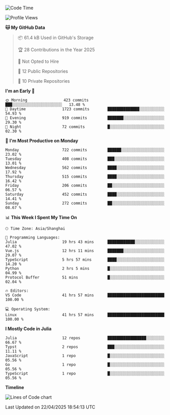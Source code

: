 <!--START_SECTION:waka-->
![Code Time](http://img.shields.io/badge/Code%20Time-362%20hrs%2039%20mins-blue)

![Profile Views](http://img.shields.io/badge/Profile%20Views-18-blue)

**🐱 My GitHub Data** 

> 📦 61.4 kB Used in GitHub's Storage 
 > 
> 🏆 28 Contributions in the Year 2025
 > 
> 🚫 Not Opted to Hire
 > 
> 📜 12 Public Repositories 
 > 
> 🔑 10 Private Repositories 
 > 
**I'm an Early 🐤** 

```text
🌞 Morning                423 commits         ███░░░░░░░░░░░░░░░░░░░░░░   13.48 % 
🌆 Daytime                1723 commits        ██████████████░░░░░░░░░░░   54.93 % 
🌃 Evening                919 commits         ███████░░░░░░░░░░░░░░░░░░   29.30 % 
🌙 Night                  72 commits          █░░░░░░░░░░░░░░░░░░░░░░░░   02.30 % 
```
📅 **I'm Most Productive on Monday** 

```text
Monday                   722 commits         ██████░░░░░░░░░░░░░░░░░░░   23.02 % 
Tuesday                  408 commits         ███░░░░░░░░░░░░░░░░░░░░░░   13.01 % 
Wednesday                562 commits         ████░░░░░░░░░░░░░░░░░░░░░   17.92 % 
Thursday                 515 commits         ████░░░░░░░░░░░░░░░░░░░░░   16.42 % 
Friday                   206 commits         ██░░░░░░░░░░░░░░░░░░░░░░░   06.57 % 
Saturday                 452 commits         ████░░░░░░░░░░░░░░░░░░░░░   14.41 % 
Sunday                   272 commits         ██░░░░░░░░░░░░░░░░░░░░░░░   08.67 % 
```


📊 **This Week I Spent My Time On** 

```text
🕑︎ Time Zone: Asia/Shanghai

💬 Programming Languages: 
Julia                    19 hrs 43 mins      ████████████░░░░░░░░░░░░░   47.02 % 
Vue.js                   12 hrs 11 mins      ███████░░░░░░░░░░░░░░░░░░   29.07 % 
TypeScript               5 hrs 57 mins       ████░░░░░░░░░░░░░░░░░░░░░   14.20 % 
Python                   2 hrs 5 mins        █░░░░░░░░░░░░░░░░░░░░░░░░   04.99 % 
Protocol Buffer          51 mins             █░░░░░░░░░░░░░░░░░░░░░░░░   02.04 % 

🔥 Editors: 
VS Code                  41 hrs 57 mins      █████████████████████████   100.00 % 

💻 Operating System: 
Linux                    41 hrs 57 mins      █████████████████████████   100.00 % 
```

**I Mostly Code in Julia** 

```text
Julia                    12 repos            █████████████████░░░░░░░░   66.67 % 
Typst                    2 repos             ███░░░░░░░░░░░░░░░░░░░░░░   11.11 % 
JavaScript               1 repo              █░░░░░░░░░░░░░░░░░░░░░░░░   05.56 % 
Go                       1 repo              █░░░░░░░░░░░░░░░░░░░░░░░░   05.56 % 
TypeScript               1 repo              █░░░░░░░░░░░░░░░░░░░░░░░░   05.56 % 
```



**Timeline**

![Lines of Code chart](https://raw.githubusercontent.com/dhtantoy/dhtantoy/main/assets/bar_graph.png)


 Last Updated on 22/04/2025 18:54:13 UTC
<!--END_SECTION:waka-->



<!--
**dhtantoy/dhtantoy** is a ✨ _special_ ✨ repository because its `README.md` (this file) appears on your GitHub profile.

Here are some ideas to get you started:

- 🔭 I’m currently working on ...
- 🌱 I’m currently learning ...
- 👯 I’m looking to collaborate on ...
- 🤔 I’m looking for help with ...
- 💬 Ask me about ...
- 📫 How to reach me: ...
- 😄 Pronouns: ...
- ⚡ Fun fact: ...
-->
